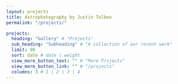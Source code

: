 ```yaml
---
layout: projects
title: Astrophotography by Justin Tolboe
permalink: "/projects/"

projects:
  heading: "Gallery" # "Projects"
  sub_heading: "Subheading" # "A collection of our recent work"
  limit: 96
  sort: date # date | weight
  view_more_button_text: "" # "More Projects"
  view_more_button_link: "" # "/projects"
  columns: 3 # 1 | 2 | 3 | 4
---
```

  